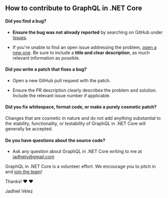 ## How to contribute to GraphQL in .NET Core

#### **Did you find a bug?**

* **Ensure the bug was not already reported** by searching on GitHub under [Issues](https://github.com/Jadhielv/graphql-with-dotnet-core/issues).

* If you're unable to find an open issue addressing the problem, [open a new one](https://github.com/Jadhielv/graphql-with-dotnet-core/issues/new). Be sure to include a **title and clear description**, as much relevant information as possible.

#### **Did you write a patch that fixes a bug?**

* Open a new GitHub pull request with the patch.

* Ensure the PR description clearly describes the problem and solution. Include the relevant issue number if applicable.

#### **Did you fix whitespace, format code, or make a purely cosmetic patch?**

Changes that are cosmetic in nature and do not add anything substantial to the stability, functionality, or testability of GraphQL in .NET Core will generally be accepted.

#### **Do you have questions about the source code?**

* Ask any question about GraphQL in .NET Core writing to me at jadhielv@gmail.com

GraphQL in .NET Core is a volunteer effort. We encourage you to pitch in and [join the team](https://github.com/Jadhielv/graphql-with-dotnet-core/graphs/contributors)!

Thanks! :heart: :heart:

Jadhiel Vélez
